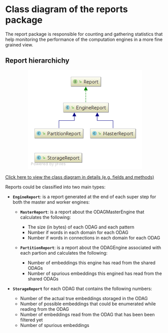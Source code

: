 # Class diagram of the reports package

The report package is responsible for counting and gathering statistics that help monitoring the performance of the computation engines in a more fine grained view.

## Report hierarchichy

<p align="center"> 
<img src="../resources/ClassDiag/Reports/general.png" alt="Reporting class diagram">
</p>

[Click here to view the class diagram in details (e.g. fields and methods)](../resources/ClassDiag/Reports/details.png)

Reports could be classified into two main types:

+ **`EngineReport`**: is a report generated at the end of each super step for both the master and worker engines:
	 + **`MasterReport`**: is a report about the ODAGMasterEngine that calculates the following:
	 	+ The size (in bytes) of each ODAG and each pattern
	 	+ Number if words in each domain for each ODAG
	 	+ Number if words in connections in each domain for each ODAG

	 + **`PartitionReport`**:  is a report about the ODAGEngine associated with each partion and calculates the following:
	 	+ Number of embeddings this engine has read from the shared ODAGs
	 	+ Number of spurious embeddings this engined has read from the shared ODAGs
 
 + **`StorageReport`** for each ODAG that contains the following numbers:
	  + Number of the actual true embeddings storaged in the ODAG
	  + Number of possible embeddings that could be enumerated while reading from the ODAG
	  + Number of embeddings read from the ODAG that has been been filtered yet
	  + Number of spurious embeddings

